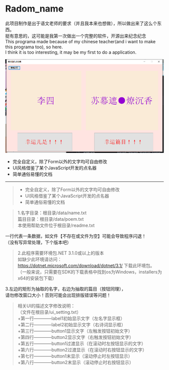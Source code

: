 # Radom_name
此项目制作是出于语文老师的要求（并且我本来也想做），所以做出来了这么个东西。  
挺有意思的，这可能是我第一次做出一个完整的软件，开源出来纪念纪念  
This programa made because of my chinese teacher(and i want to make this programa too), so here.  
I think it is too interesting, it may be my first to do a application.  


![这是一张程序主图片](https://github.com/suhexia/Radom_name/blob/main/Image_file/main_app.png)  

+ 完全自定义，除了Form以外的文字均可自由修改  
+ UI风格借鉴了某个JavaScript开发的点名器  
+ 简单通俗易懂的文档  
------------------------------------------------
>+ 完全自定义，除了Form以外的文字均可自由修改  
>+ UI风格借鉴了某个JavaScript开发的点名器  
>+ 简单通俗易懂的文档  
  
>1.名字目录：根目录/data/name.txt  
>篇目目录：根目录/data/poem.txt  
>本使用帮助文件位于根目录/readme.txt  

一行代表一条数据，如文件【不存在或文件为空】可能会导致程序闪退！  
（没有写异常处理，下个版本吧）  

>2.此程序需要环境包.NET 3.1.0或以上的版本  
>如缺少此环境请访问：https://dotnet.microsoft.com/download/dotnet/3.1/  下载此环境包。  
>（一般来说，只需要在SDK的下载表格中找到os为Windows，installers为x64的安装包下载）  

3.左边的矩形为抽取的名字，右边为抽取的篇目（按钮同理），  
请勿修改窗口大小！否则可能会出现排版错误等问题！  


>相关UI的描述文字修改说明：  
>（文件在根目录/ui_setting.txt）  
>+第一行————label1初始显示文字（左名字显示框）  
>+第二行————label2初始显示文字（右诗词显示框）  
>+第三行————button1显示文字（左触发按钮初始文字）  
>+第四行————button2显示文字（右触发按钮初始文字）  
>+第五行————button1过渡显示（在滚动时左按钮显示的文字）  
>+第六行————button2过渡显示（在滚动时右按钮显示的文字）  
>+第七行————button1末显示（滚动停止时左按钮显示）  
>+第八行————button2末显示（滚动停止时右按钮显示）  
